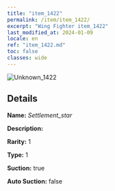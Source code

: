 ```yaml
---
title: "item_1422"
permalink: /item/item_1422/
excerpt: "Wing Fighter item_1422"
last_modified_at: 2024-01-09
locale: en
ref: "item_1422.md"
toc: false
classes: wide
---
```



 ![Unknown_1422](/images/item/Settlement_star_p.png)



## Details

 **Name:** *Settlement_star* 

 **Description:** 

 **Rarity:** 1 

 **Type:** 1 

 **Suction:** true 

 **Auto Suction:** false 


